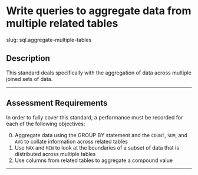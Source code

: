 # Write queries to aggregate data from multiple related tables

slug: sql.aggregate-multiple-tables

## Description
This standard deals specifically with the aggregation of data across multiple joined sets of data.

---
## Assessment Requirements
In order to fully cover this standard, a performance must be recorded for each of the following objectives:

0. Aggregate data using the GROUP BY statement and the `COUNT`, `SUM`, and `AVG` to collate information across related tables
1. Use `MAX` and `MIN` to look at the boundaries of a subset of data that is distributed across multiple tables
2. Use columns from related tables to aggregate a compound value

---
